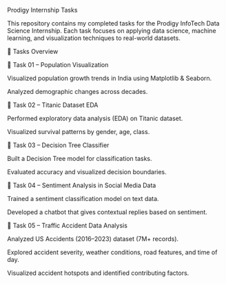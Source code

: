 Prodigy Internship Tasks

This repository contains my completed tasks for the Prodigy InfoTech Data Science Internship. Each task focuses on applying data science, machine learning, and visualization techniques to real-world datasets.

📂 Tasks Overview

🔹 Task 01 – Population Visualization

Visualized population growth trends in India using Matplotlib & Seaborn.

Analyzed demographic changes across decades.

🔹 Task 02 – Titanic Dataset EDA

Performed exploratory data analysis (EDA) on Titanic dataset.

Visualized survival patterns by gender, age, class.

🔹 Task 03 – Decision Tree Classifier

Built a Decision Tree model for classification tasks.

Evaluated accuracy and visualized decision boundaries.

🔹 Task 04 – Sentiment Analysis in Social Media Data

Trained a sentiment classification model on text data.

Developed a chatbot that gives contextual replies based on sentiment.

🔹 Task 05 – Traffic Accident Data Analysis

Analyzed US Accidents (2016–2023) dataset (7M+ records).

Explored accident severity, weather conditions, road features, and time of day.

Visualized accident hotspots and identified contributing factors.
